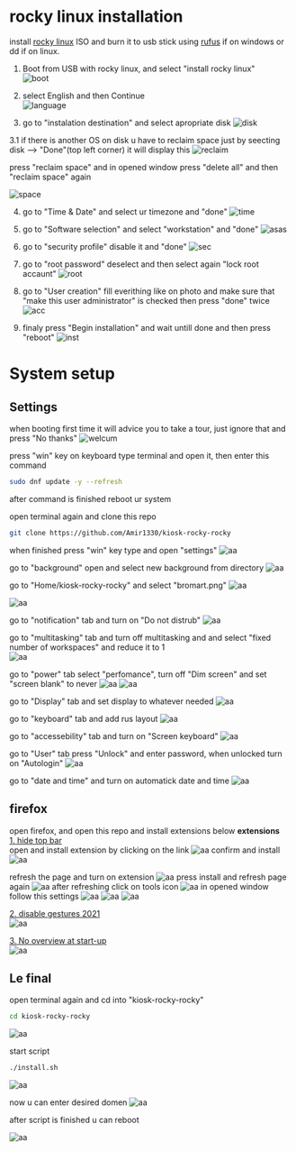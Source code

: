 
# rocky linux installation 


install [rocky linux](https://download.rockylinux.org/pub/rocky/9/isos/x86_64/Rocky-9.5-x86_64-dvd.iso) ISO and burn it to usb stick using [rufus](https://github.com/pbatard/rufus/releases/download/v4.7/rufus-4.7p.exe) if on windows or dd if on linux. <br>

1. Boot from USB with rocky linux, and select "install rocky linux" <br>
![boot](screenshots/photo_49_2025-05-11_22-23-29.jpg)

2. select English and then Continue <br>
![language](screenshots/photo_55_2025-05-11_22-23-29.jpg)

3. go to "instalation destination" and select apropriate disk
![disk](screenshots/photo_56_2025-05-11_22-23-29.jpg)

3.1 if there is another OS on disk u have to reclaim space just by seecting disk --> "Done"(top left corner) it will display this
![reclaim](screenshots/photo_2025-05-12_17-47-01.jpg)

press "reclaim space" and in opened window press "delete all" and then "reclaim space" again 

![space](screenshots/photo_2025-05-12_17-47-28.jpg)

4. go to "Time & Date" and select ur timezone and "done"
![time](screenshots/photo_57_2025-05-11_22-23-29.jpg
)

5. go to "Software selection" and select "workstation" and "done"
![asas](screenshots/photo_58_2025-05-11_22-23-29.jpg)

6. go to "security profile" disable it and "done"
![sec](screenshots/photo_60_2025-05-11_22-23-29.jpg)

7. go to "root password" deselect and then select again "lock root accaunt"
![root](screenshots/photo_62_2025-05-11_22-23-29.jpg)

8. go to "User creation" fill everithing like on photo and make sure that "make this user administrator" is checked then press "done" twice 
![acc](screenshots/photo_64_2025-05-11_22-23-29.jpg)

9. finaly press "Begin installation" and wait untill done and then press "reboot"
![inst](screenshots/photo_46_2025-05-11_22-23-29.jpg)


# System setup

## Settings
when booting first time it will advice you to take a tour, just ignore that and press "No thanks"
![welcum](screenshots/photo_65_2025-05-11_22-23-29.jpg)

press "win" key on keyboard type terminal and open it, then enter this command 
```bash
sudo dnf update -y --refresh
```
after command is finished reboot ur system

open terminal again and clone this repo
```bash
git clone https://github.com/Amir1330/kiosk-rocky-rocky
```

when finished press "win" key type and open "settings"
![aa](screenshots/photo_40_2025-05-11_22-23-29.jpg)

go to "background" open and select new background from directory
![aa](screenshots/photo_2_2025-05-11_22-23-29.jpg)

go to "Home/kiosk-rocky-rocky" and select "bromart.png"
![aa](screenshots/photo_4_2025-05-11_22-23-29.jpg)

![aa](screenshots/photo_5_2025-05-11_22-23-29.jpg)

go to "notification" tab and turn on "Do not distrub"
![aa](screenshots/photo_7_2025-05-11_22-23-29.jpg)

go to "multitasking" tab and turn off multitasking and and select "fixed number of workspaces" and reduce it to 1  
![aa](screenshots/photo_9_2025-05-11_22-23-29.jpg)

go to "power" tab select "perfomance", turn off "Dim screen" and set "screen blank" to never
![aa](screenshots/photo_11_2025-05-11_22-23-29.jpg)
![aa](screenshots/photo_12_2025-05-11_22-23-29.jpg)

go to "Display" tab and set display to whatever needed
![aa](screenshots/photo_14_2025-05-11_22-23-29.jpg)


go to "keyboard" tab and add rus layout
![aa](screenshots/photo_15_2025-05-11_22-23-29.jpg)

go to "accessebility" tab and turn on "Screen keyboard"
![aa](screenshots/photo_18_2025-05-11_22-23-29.jpg)

go to "User" tab press "Unlock" and enter password, when unlocked turn on "Autologin" 
![aa](screenshots/photo_21_2025-05-11_22-23-29.jpg)

go to "date and time" and turn on automatick date and time
![aa](screenshots/photo_23_2025-05-11_22-23-29.jpg)

## firefox

open firefox, and open this repo and install extensions below
**extensions** <br>
[1. hide top bar](https://extensions.gnome.org/extension/545/hide-top-bar/)  <br>
open and install extension by clicking on the link
![aa](screenshots/photo_24_2025-05-11_22-23-29.jpg)
confirm and install
![aa](screenshots/photo_25_2025-05-11_22-23-29.jpg)

refresh the page and turn on extension
![aa](screenshots/photo_27_2025-05-11_22-23-29.jpg)
press install and refresh page again
![aa](screenshots/photo_28_2025-05-11_22-23-29.jpg)
after refreshing click on tools icon 
![aa](screenshots/photo_29_2025-05-11_22-23-29.jpg)
in opened window follow this settings
![aa](screenshots/photo_30_2025-05-11_22-23-29.jpg)
![aa](screenshots/photo_31_2025-05-11_22-23-29.jpg)
![aa](screenshots/photo_33_2025-05-11_22-23-29.jpg)


[2. disable gestures 2021](https://extensions.gnome.org/extension/4049/disable-gestures-2021/)  <br>
![aa](screenshots/photo_34_2025-05-11_22-23-29.jpg)

[3. No overview at start-up](https://extensions.gnome.org/extension/4099/no-overview/)  <br> 
![aa](screenshots/photo_35_2025-05-11_22-23-29.jpg)

## Le final

open terminal again and cd into "kiosk-rocky-rocky"

```bash
cd kiosk-rocky-rocky
```
![aa](screenshots/photo_36_2025-05-11_22-23-29.jpg)

start script

```bash
./install.sh
```
![aa](screenshots/photo_37_2025-05-11_22-23-29.jpg)

now u can enter desired domen
![aa](screenshots/photo_38_2025-05-11_22-23-29.jpg)

after script is finished u can reboot

![aa](screenshots/photo_39_2025-05-11_22-23-29.jpg)





